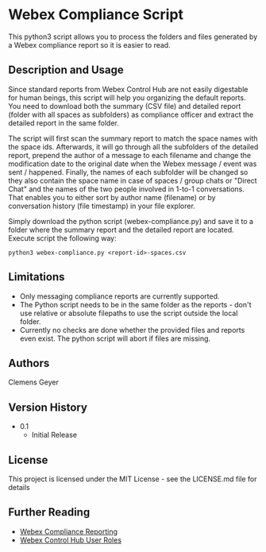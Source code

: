 # Webex Compliance Script

This python3 script allows you to process the folders and files generated by a Webex compliance report so it is
easier to read.

## Description and Usage

Since standard reports from Webex Control Hub are not easily digestable for human beings, this script will help you organizing the default reports. 
You need to download both the summary (CSV file) and detailed report (folder with all spaces as subfolders) as compliance officer and extract the detailed report in the same folder.

The script will first scan the summary report to match the space names with the space ids. Afterwards, it will go through all the subfolders of the detailed report, prepend the author of a message to each filename and change the modification date to the original date when the Webex message / event was sent / happened. Finally, the names of each subfolder will be changed so they also contain the space name in case of spaces / group chats or "Direct Chat" and the names of the two people involved in 1-to-1 conversations. That enables you to either sort by author name (filename) or by conversation history (file timestamp) in your file explorer.

Simply download the python script (webex-compliance.py) and save it to a folder where the summary report and the detailed report are located. Execute script the following way:
```
python3 webex-compliance.py <report-id>-spaces.csv
```

## Limitations

* Only messaging compliance reports are currently supported.
* The Python script needs to be in the same folder as the reports - don't use relative or absolute filepaths to use the script outside the local folder.
* Currently no checks are done whether the provided files and reports even exist. The python script will abort if files are missing.

## Authors

Clemens Geyer

## Version History

* 0.1
    * Initial Release

## License

This project is licensed under the MIT License - see the LICENSE.md file for details

## Further Reading

* [Webex Compliance Reporting](https://help.webex.com/en-us/article/nr70c1m/Ensure-regulatory-compliance-of-Webex-App-and-Meetings-content)
* [Webex Control Hub User Roles](https://help.webex.com/en-us/article/fs78p5/Assign-organization-account-roles-in-Control-Hub)